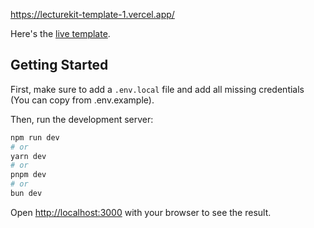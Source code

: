 https://lecturekit-template-1.vercel.app/

Here's the [live template](https://lecturekit-template-1.vercel.app).

## Getting Started

First, make sure to add a `.env.local` file and add all missing credentials (You can copy from .env.example).

Then, run the development server:

```bash
npm run dev
# or
yarn dev
# or
pnpm dev
# or
bun dev
```

Open [http://localhost:3000](http://localhost:3000) with your browser to see the result.
